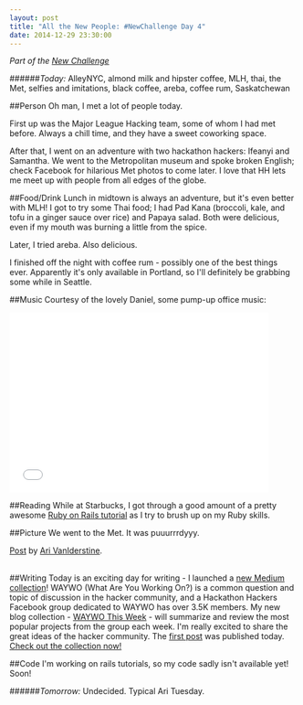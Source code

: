 ```yaml
---
layout: post
title: "All the New People: #NewChallenge Day 4"
date: 2014-12-29 23:30:00
---
```


_Part of the [New Challenge][nc]_

######_Today:_ AlleyNYC, almond milk and hipster coffee, MLH, thai, the Met, selfies and imitations, black coffee, areba, coffee rum, Saskatchewan

##Person
Oh man, I met a lot of people today.

First up was the Major League Hacking team, some of whom I had met before. Always a chill time, and they have a sweet coworking space.

After that, I went on an adventure with two hackathon hackers: Ifeanyi and Samantha. We went to the Metropolitan museum and spoke broken English; check Facebook for hilarious Met photos to come later. I love that HH lets me meet up with people from all edges of the globe.

##Food/Drink
Lunch in midtown is always an adventure, but it's even better with MLH! I got to try some Thai food; I had Pad Kana (broccoli, kale, and tofu in a ginger sauce over rice) and Papaya salad. Both were delicious, even if my mouth was burning a little from the spice.

Later, I tried areba. Also delicious.

I finished off the night with coffee rum - possibly one of the best things ever. Apparently it's only available in Portland, so I'll definitely be grabbing some while in Seattle.

##Music
Courtesy of the lovely Daniel, some pump-up office music:

<iframe width="90%" height="315" src="//www.youtube.com/embed/k1eVdaDTPeM" frameborder="0" allowfullscreen></iframe>

<br/>

##Reading
While at Starbucks, I got through a good amount of a pretty awesome [Ruby on Rails tutorial](https://www.railstutorial.org/book) as I try to brush up on my Ruby skills.

##Picture
We went to the Met. It was puuurrrdyyy.

<div id="fb-root"></div> <script>(function(d, s, id) { var js, fjs = d.getElementsByTagName(s)[0]; if (d.getElementById(id)) return; js = d.createElement(s); js.id = id; js.src = "//connect.facebook.net/en_GB/all.js#xfbml=1"; fjs.parentNode.insertBefore(js, fjs); }(document, 'script', 'facebook-jssdk'));</script>
<div class="fb-post" data-href="https://www.facebook.com/photo.php?fbid=10155077199295691&amp;set=a.10155065270590691.1073741840.890580690&amp;type=1" data-width="466"><div class="fb-xfbml-parse-ignore"><a href="https://www.facebook.com/photo.php?fbid=10155077199295691&amp;set=a.10155065270590691.1073741840.890580690&amp;type=1">Post</a> by <a href="https://www.facebook.com/avaniderstine">Ari VanIderstine</a>.</div></div>

<br/>


##Writing
Today is an exciting day for writing - I launched a [new Medium collection][waywo]! WAYWO (What Are You Working On?) is a common question and topic of discussion in the hacker community, and a Hackathon Hackers Facebook group dedicated to WAYWO has over 3.5K members. My new blog collection - [WAYWO This Week][waywo] - will summarize and review the most popular projects from the group each week. I'm really excited to share the great ideas of the hacker community. The [first post][writing] was published today. [Check out the collection now!][waywo]

##Code
I'm working on rails tutorials, so my code sadly isn't available yet! Soon!

######_Tomorrow:_ Undecided. Typical Ari Tuesday.

[nc]: http://blog.ariari.io/2014/12/26/the-new-challenge.html
[tw]: http://twitter.com/arielle_van
[gh]: http://github.com/arirawr
[song]: http://open.spotify.com/track/6vktfmcFKDMSy6twSqB4fL
[waywo]: https://medium.com/waywo-this-week
[writing]: https://medium.com/waywo-this-week/waywo-this-week-22-12-14-28-12-14-e402aa4df716


